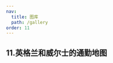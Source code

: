 ```yaml
---
nav:
  title: 图库
  path: /gallery
order: 11
---
```


## 11.英格兰和威尔士的通勤地图

<code src= './ukcommute/index.tsx'>
